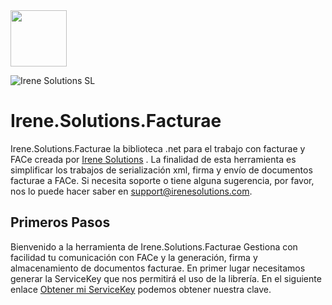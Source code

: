 <img src='https://facturae.irenesolutions.com/img/logo-heart.png' style='width:90px'/>

![Irene Solutions SL](https://facturae.irenesolutions.com/img/logo-heart.png)

# Irene.Solutions.Facturae
Irene.Solutions.Facturae la biblioteca .net para el trabajo con facturae y FACe creada por [Irene Solutions](http://www.irenesolutions.com) . La finalidad de esta herramienta es simplificar los trabajos de serialización xml, firma y envío de documentos facturae a FACe.
Si necesita soporte o tiene alguna sugerencia, por favor, nos lo puede hacer saber en support@irenesolutions.com.

## Primeros Pasos

Bienvenido a la herramienta de Irene.Solutions.Facturae Gestiona con facilidad tu comunicación con FACe y la generación, firma y almacenamiento de documentos facturae. En primer lugar necesitamos generar la ServiceKey que nos permitirá el uso de la librería. En el siguiente enlace [Obtener mi ServiceKey](https://facturae.irenesolutions.com/go) podemos obtener nuestra clave.
